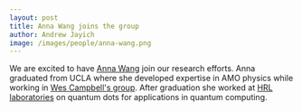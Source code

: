 ```yaml
---
layout: post
title: Anna Wang joins the group
author: Andrew Jayich
image: /images/people/anna-wang.png
---
```

We are excited to have [Anna Wang](/people/anna-wang) join our research efforts.  Anna graduated from UCLA where she developed expertise in AMO physics while working in [Wes Campbell's group](http://campbellgroup.physics.ucla.edu/).  After graduation she worked at [HRL laboratories](http://www.hrl.com/) on quantum dots for applications in quantum computing.
